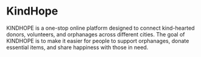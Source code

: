 # KindHope
KINDHOPE is a one-stop online platform designed to connect kind-hearted donors, volunteers, and orphanages across different cities. The goal of KINDHOPE is to make it easier for people to support orphanages, donate essential items, and share happiness with those in need.
